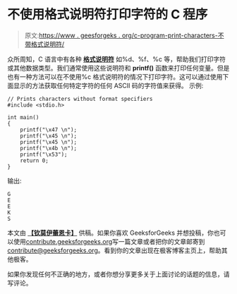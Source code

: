 # 不使用格式说明符打印字符的 C 程序

> 原文:[https://www . geesforgeks . org/c-program-print-characters-不带格式说明符/](https://www.geeksforgeeks.org/c-program-print-characters-without-using-format-specifiers/)

众所周知，C 语言中有各种 [**格式说明符**](https://www.geeksforgeeks.org/data-types-in-c/) 如%d、%f、%c 等，帮助我们打印字符或其他数据类型。我们通常使用这些说明符和 **printf()** 函数来打印任何变量。但是也有一种方法可以在不使用%c 格式说明符的情况下打印字符。这可以通过使用下面显示的方法获取任何特定字符的任何 ASCII 码的字符值来获得。
示例:

```
// Prints characters without format specifiers
#include <stdio.h>

int main()
{
    printf("\x47 \n");
    printf("\x45 \n");
    printf("\x45 \n");
    printf("\x4b \n");
    printf("\x53");
    return 0;
}
```

输出:

```
G 
E 
E 
K 
S

```

本文由 [**【钦莫伊蕾恩卡】**](https://www.linkedin.com/in/lenkachinmoy/) 供稿。如果你喜欢 GeeksforGeeks 并想投稿，你也可以使用[contribute.geeksforgeeks.org](http://www.contribute.geeksforgeeks.org)写一篇文章或者把你的文章邮寄到 contribute@geeksforgeeks.org。看到你的文章出现在极客博客主页上，帮助其他极客。

如果你发现任何不正确的地方，或者你想分享更多关于上面讨论的话题的信息，请写评论。